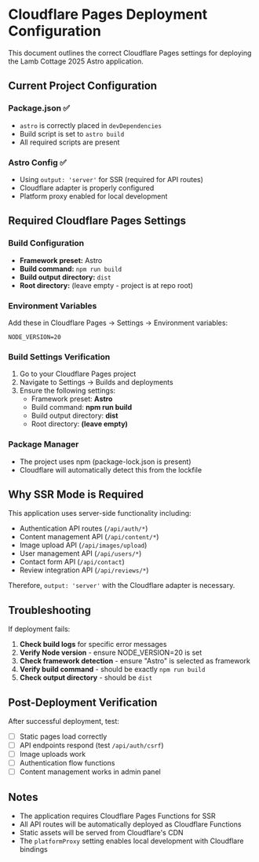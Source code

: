 # Cloudflare Pages Deployment Configuration

This document outlines the correct Cloudflare Pages settings for deploying the Lamb Cottage 2025 Astro application.

## Current Project Configuration

### Package.json ✅
- `astro` is correctly placed in `devDependencies`
- Build script is set to `astro build`
- All required scripts are present

### Astro Config ✅
- Using `output: 'server'` for SSR (required for API routes)
- Cloudflare adapter is properly configured
- Platform proxy enabled for local development

## Required Cloudflare Pages Settings

### Build Configuration
- **Framework preset:** Astro
- **Build command:** `npm run build`
- **Build output directory:** `dist`
- **Root directory:** (leave empty - project is at repo root)

### Environment Variables
Add these in Cloudflare Pages → Settings → Environment variables:

```
NODE_VERSION=20
```

### Build Settings Verification
1. Go to your Cloudflare Pages project
2. Navigate to Settings → Builds and deployments
3. Ensure the following settings:
   - Framework preset: **Astro**
   - Build command: **npm run build**
   - Build output directory: **dist**
   - Root directory: **(leave empty)**

### Package Manager
- The project uses npm (package-lock.json is present)
- Cloudflare will automatically detect this from the lockfile

## Why SSR Mode is Required

This application uses server-side functionality including:
- Authentication API routes (`/api/auth/*`)
- Content management API (`/api/content/*`)
- Image upload API (`/api/images/upload`)
- User management API (`/api/users/*`)
- Contact form API (`/api/contact`)
- Review integration API (`/api/reviews/*`)

Therefore, `output: 'server'` with the Cloudflare adapter is necessary.

## Troubleshooting

If deployment fails:

1. **Check build logs** for specific error messages
2. **Verify Node version** - ensure NODE_VERSION=20 is set
3. **Check framework detection** - ensure "Astro" is selected as framework
4. **Verify build command** - should be exactly `npm run build`
5. **Check output directory** - should be `dist`

## Post-Deployment Verification

After successful deployment, test:
- [ ] Static pages load correctly
- [ ] API endpoints respond (test `/api/auth/csrf`)
- [ ] Image uploads work
- [ ] Authentication flow functions
- [ ] Content management works in admin panel

## Notes

- The application requires Cloudflare Pages Functions for SSR
- All API routes will be automatically deployed as Cloudflare Functions
- Static assets will be served from Cloudflare's CDN
- The `platformProxy` setting enables local development with Cloudflare bindings